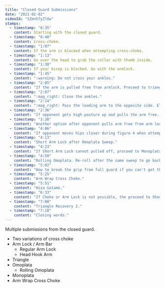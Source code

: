 ```yaml
---
title: "Closed Guard Submissions"
date: "2021-02-02"
videoId: "SZmnh7yZlOw"
stamps:
  - timestamp: "0:35"
    content: Starting with the closed guard.
  - timestamp: "0:40"
    content: Cross-choke.
  - timestamp: "1:07"
    content: If the arm is blocked when attempting cross-choke.
  - timestamp: "1:13"
    content: Go over the head to grab the collar with thumb inside.
  - timestamp: "1:30"
    content: If your bicep is blocked. Go with the armlock.
  - timestamp: "1:45"
    content: ":warning: Do not cross your ankles."
  - timestamp: "2:05"
    content: "If the arm is pulled free from armlock. Proceed to triangle."
  - timestamp: "2:07"
    content: ":mag_right: Close the ankles."
  - timestamp: "2:14"
    content: ":mag_right: Pass the leading arm to the opposite side. Elbow / tricep on belly"
  - timestamp: "2:36"
    content: "If opponent gets high posture up and pulls the arm free. Proceed to Head Hook Arm Lock."
  - timestamp: "3:38"
    content: "Another option after opponent pulls arm free from arm lock. Proceed to omoplata."
  - timestamp: "4:06"
    content: "If opponent moves hips closer during figure 4 when attempting omoplata."
  - timestamp: "4:13"
    content: "Short Arm Lock after Omoplata Sweep."
  - timestamp: "4:23"
    content: "If Short Arm Lock cannot pulled off, proceed to Monoplata."
  - timestamp: "4:50"
    content: "Rolling Omoplata. Re-roll after the same sweep to go back to the same Omoplata position."
  - timestamp: "5:02"
    content: "How to break the grip from full guard if you can't get the collar."
  - timestamp: "5:25"
    content: "Arm Wrap Cross Choke."
  - timestamp: "5:51"
    content: "Hiza Gatame."
  - timestamp: "6:33"
    content: "If Choke or Arm Lock is not possible, the proceed to Shoulder Wrap Arm Lock or Americana."
  - timestamp: "7:00"
    content: "Triangle Recovery 2."
  - timestamp: "7:10"
    content: "Closing words."
---
```


Multiple submissions from the closed guard.

- Two variations of cross choke
- Arm Lock / Arm Bar
  - Regular Arm Lock
  - Head Hook Arm
- Triangle
- Omoplata
  - Rolling Omoplata
- Monoplata
- Arm Wrap Cross Choke
